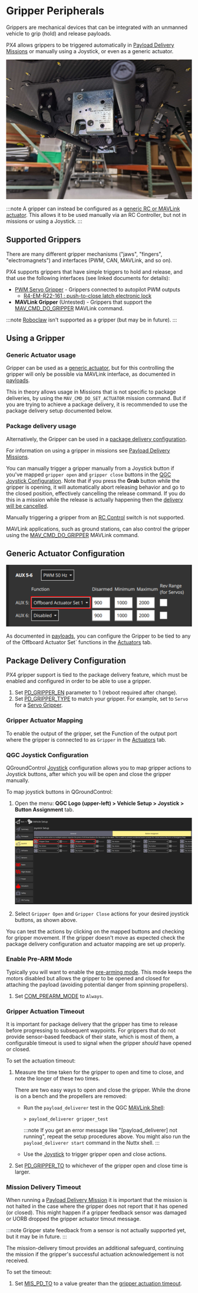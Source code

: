 # Gripper Peripherals

Grippers are mechanical devices that can be integrated with an unmanned vehicle to grip (hold) and release payloads.

PX4 allows grippers to be triggered automatically in [Payload Delivery Missions](../flying/package_delivery_mission.md) or manually using a Joystick, or even as a generic actuator.

![High-load gripper example](../../assets/hardware/grippers/highload_gripper_example.jpg)

:::note
A gripper can instead be configured as a [generic RC or MAVLink actuator](../payloads/README.md#actuator-control-with-rc).
This allows it to be used manually via an RC Controller, but not in missions or using a Joystick.
:::

## Supported Grippers

There are many different gripper mechanisms ("jaws", "fingers", "electromagnets") and interfaces (PWM, CAN, MAVLink, and so on).

PX4 supports grippers that have simple triggers to hold and release, and that use the following interfaces (see linked documents for details):

- [PWM Servo Gripper](gripper_servo.md) - Grippers connected to autopilot PWM outputs
  - [R4-EM-R22-161 : push-to-close latch electronic lock](https://southco.com/en_any_int/r4-em-r22-161)
- **MAVLink Gripper** (Untested) - Grippers that support the [MAV_CMD_DO_GRIPPER](https://mavlink.io/en/messages/common.html#MAV_CMD_DO_GRIPPER) MAVLink command.

:::note
[Roboclaw](../modules/modules_driver.md#roboclaw) isn't supported as a gripper (but may be in future).
:::

## Using a Gripper

### Generic Actuator usage

Gripper can be used as a [generic actuator](#generic-actuator-configuration), but for this controlling the gripper will only be possible via MAVLink interface, as documented in [payloads](../payloads/README.md#actuator-control-with-mavlink-message).

This in theory allows usage in Missions that is not specific to package deliveries, by using the `MAV_CMD_DO_SET_ACTUATOR` mission command. But if you are trying to achieve a package delivery, it is recommended to use the package delivery setup documented below.

### Package delivery usage

Alternatively, the Gripper can be used in a [package delivery configuration](#package-delivery-configuration).

For information on using a gripper in missions see [Payload Delivery Missions](../flying/package_delivery_mission.md).

You can manually trigger a gripper manually from a Joystick button if you've mapped `gripper open` and `gripper close` buttons in the [QGC Joystick Configuration](#qgc-joystick-configuration).
Note that if you press the **Grab** button while the gripper is opening, it will automatically abort releasing behavior and go to the closed position, effectively cancelling the release command.
If you do this in a mission while the release is actually happening then the [delivery will be cancelled](../flying/package_delivery_mission.md#manual-control-of-gripper-in-missions).

Manually triggering a gripper from an [RC Control](../getting_started/rc_transmitter_receiver.md) switch is not supported.

MAVLink applications, such as ground stations, can also control the gripper using the [MAV_CMD_DO_GRIPPER](https://mavlink.io/en/messages/common.html#MAV_CMD_DO_GRIPPER) MAVLink command.

## Generic Actuator Configuration

![Generic actuator output setting in QGC](../../assets/peripherals/qgc_generic_actuator_output_setting_example.png)

As documented in [payloads](../payloads/README.md#actuator-control-with-mavlink-message), you can configure the Gripper to be tied to any of the Offboard Actuator Set` functions in the [Actuators](../config/actuators.md#actuator-outputs) tab.

## Package Delivery Configuration

PX4 gripper support is tied to the package delivery feature, which must be enabled and configured in order to be able to use a gripper.

1. Set [PD_GRIPPER_EN](../advanced_config/parameter_reference.md#PD_GRIPPER_EN) parameter to 1 (reboot required after change).
1. Set [PD_GRIPPER_TYPE](../advanced_config/parameter_reference.md#PD_GRIPPER_TYPE) to match your gripper.
   For example, set to `Servo` for a [Servo Gripper](gripper_servo.md).

### Gripper Actuator Mapping

To enable the output of the gripper, set the Function of the output port where the gripper is connected to as `Gripper` in the [Actuators](../config/actuators.md#actuator-outputs) tab.

<!-- Replace this with actuator diagram -->

### QGC Joystick Configuration

QGroundControl [Joystick](../config/joystick.md) configuration allows you to map gripper actions to Joystick buttons, after which you will be open and close the gripper manually.

To map joystick buttons in QGroundControl:

1. Open the menu: **QGC Logo (upper-left) > Vehicle Setup > Joystick > Button Assignment** tab.

   ![Gripper action mapping](../../assets/config/gripper/qgc_gripper_actions_joystick.png)
1. Select `Gripper Open` and `Gripper Close` actions for your desired joystick buttons, as shown above.

You can test the actions by clicking on the mapped buttons and checking for gripper movement.
If the gripper doesn't move as expected check the package delivery configuration and actuator mapping are set up properly.

### Enable Pre-ARM Mode

Typically you will want to enable the [pre-arming mode](../advanced_config/prearm_arm_disarm.md).
This mode keeps the motors disabled but allows the gripper to be opened and closed for attaching the payload (avoiding potential danger from spinning propellers).

1. Set [COM_PREARM_MODE](../advanced_config/parameter_reference.md#COM_PREARM_MODE) to `Always`.

### Gripper Actuation Timeout

It is important for package delivery that the gripper has time to release before progressing to subsequent waypoints.
For grippers that do not provide sensor-based feedback of their state, which is most of them, a configurable timeout is used to signal when the gripper _should_ have opened or closed.

To set the actuation timeout:

1. Measure the time taken for the gripper to open and time to close, and note the longer of these two times.

   There are two easy ways to open and close the gripper.
   While the drone is on a bench and the propellers are removed:
   
   - Run the `payload_deliverer` test in the QGC [MAVLink Shell](../debug/mavlink_shell.md):

     ```
     > payload_deliverer gripper_test
     ```

     :::note
     If you get an error message like "[payload_deliverer] not running", repeat the setup procedures above.
     You might also run the `payload_deliverer start` command in the Nuttx shell.
     :::

   - Use the [Joystick](#qgc-joystick-configuration) to trigger gripper open and close actions.

1. Set [PD_GRIPPER_TO](../advanced_config/parameter_reference.md#PD_GRIPPER_TO) to whichever of the gripper open and close time is larger.


### Mission Delivery Timeout

When running a [Payload Delivery Mission](../flying/package_delivery_mission.md) it is important that the mission is not halted in the case where the gripper does not report that it has opened (or closed).
This might happen if a gripper feedback sensor was damaged or UORB dropped the gripper actuator timout message.

:::note
Gripper state feedback from a sensor is not actually supported yet, but it may be in future.
:::

The mission-delivery timout provides an additional safeguard, continuing the mission if the gripper's successful actuation acknowledgement is not received.

To set the timeout:

1. Set [MIS_PD_TO](../advanced_config/parameter_reference.md#MIS_PD_TO) to a value greater than the [gripper actuation timeout](#gripper-actuation-timeout).